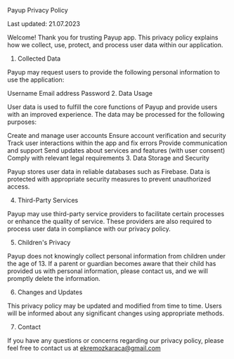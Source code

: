 Payup Privacy Policy

Last updated: 21.07.2023

Welcome! Thank you for trusting Payup app. This privacy policy explains how we collect, use, protect, and process user data within our application.

1. Collected Data

Payup may request users to provide the following personal information to use the application:

Username
Email address
Password
2. Data Usage

User data is used to fulfill the core functions of Payup and provide users with an improved experience. The data may be processed for the following purposes:

Create and manage user accounts
Ensure account verification and security
Track user interactions within the app and fix errors
Provide communication and support
Send updates about services and features (with user consent)
Comply with relevant legal requirements
3. Data Storage and Security

Payup stores user data in reliable databases such as Firebase. Data is protected with appropriate security measures to prevent unauthorized access.

4. Third-Party Services

Payup may use third-party service providers to facilitate certain processes or enhance the quality of service. These providers are also required to process user data in compliance with our privacy policy.

5. Children's Privacy

Payup does not knowingly collect personal information from children under the age of 13. If a parent or guardian becomes aware that their child has provided us with personal information, please contact us, and we will promptly delete the information.

6. Changes and Updates

This privacy policy may be updated and modified from time to time. Users will be informed about any significant changes using appropriate methods.

7. Contact

If you have any questions or concerns regarding our privacy policy, please feel free to contact us at ekremozkaraca@gmail.com
